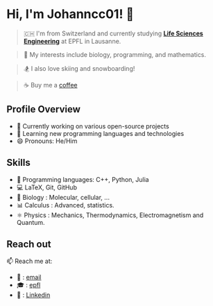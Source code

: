 # Hi, I'm **Johanncc01**! 👋

>🇨🇭 I'm from Switzerland and currently studying [**Life Sciences Engineering**](https://www.epfl.ch/education/bachelor/programs/life-sciences-engineering/) at EPFL in Lausanne.

>🧬 My interests include biology, programming, and mathematics.

>🏂 I also love skiing and snowboarding!

>☕️ Buy me a [coffee](paypal.me/johannc01)

## Profile Overview

- 🔭 Currently working on various open-source projects
- 🌱 Learning new programming languages and technologies
- 😄 Pronouns: He/Him

## Skills

- 🌟 Programming languages: C++, Python, Julia
- 💻 LaTeX, Git, GitHub
- 🧬 Biology : Molecular, cellular, ...
- 📊 Calculus : Advanced, statistics. 
- ⚛️ Physics : Mechanics, Thermodynamics, Electromagnetism and Quantum.

## Reach out

📫 Reach me at: 
- 📧  : [email](mailto:johann.clausen@epfl.com)
- 🎓 : [epfl](https://people.epfl.ch/johann.clausen)
- 📄 : [Linkedin](https://www.linkedin.com/in/johanncc01/)
